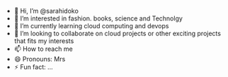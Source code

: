 - 👋 Hi, I’m @sarahidoko
- 👀 I’m interested in fashion. books, science and Technolgy
- 🌱 I’m currently learning cloud computing and devops
- 💞️ I’m looking to collaborate on cloud projects or other exciting projects that fits my interests
- 📫 How to reach me 
- 😄 Pronouns: Mrs
- ⚡ Fun fact: ...

<!---
sarahidoko/sarahidoko is a ✨ special ✨ repository because its `README.md` (this file) appears on your GitHub profile.
You can click the Preview link to take a look at your changes.
--->
